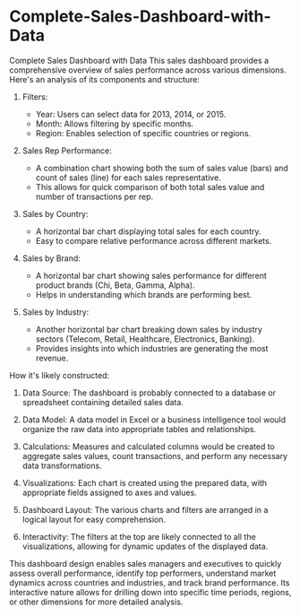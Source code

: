 # Complete-Sales-Dashboard-with-Data
Complete Sales Dashboard with Data
This sales dashboard provides a comprehensive overview of sales performance across various dimensions. Here's an analysis of its components and structure:

1. Filters:
   - Year: Users can select data for 2013, 2014, or 2015.
   - Month: Allows filtering by specific months.
   - Region: Enables selection of specific countries or regions.

2. Sales Rep Performance:
   - A combination chart showing both the sum of sales value (bars) and count of sales (line) for each sales representative.
   - This allows for quick comparison of both total sales value and number of transactions per rep.

3. Sales by Country:
   - A horizontal bar chart displaying total sales for each country.
   - Easy to compare relative performance across different markets.

4. Sales by Brand:
   - A horizontal bar chart showing sales performance for different product brands (Chi, Beta, Gamma, Alpha).
   - Helps in understanding which brands are performing best.

5. Sales by Industry:
   - Another horizontal bar chart breaking down sales by industry sectors (Telecom, Retail, Healthcare, Electronics, Banking).
   - Provides insights into which industries are generating the most revenue.

How it's likely constructed:

1. Data Source: The dashboard is probably connected to a database or spreadsheet containing detailed sales data.

2. Data Model: A data model in Excel or a business intelligence tool would organize the raw data into appropriate tables and relationships.

3. Calculations: Measures and calculated columns would be created to aggregate sales values, count transactions, and perform any necessary data transformations.

4. Visualizations: Each chart is created using the prepared data, with appropriate fields assigned to axes and values.

5. Dashboard Layout: The various charts and filters are arranged in a logical layout for easy comprehension.

6. Interactivity: The filters at the top are likely connected to all the visualizations, allowing for dynamic updates of the displayed data.

This dashboard design enables sales managers and executives to quickly assess overall performance, identify top performers, understand market dynamics across countries and industries, and track brand performance. Its interactive nature allows for drilling down into specific time periods, regions, or other dimensions for more detailed analysis.
